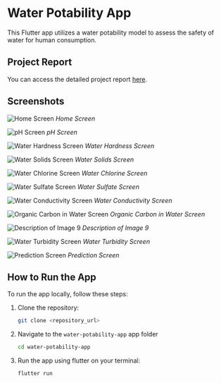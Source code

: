 # Water Potability App

This Flutter app utilizes a water potability model to assess the safety of water for human consumption.

## Project Report

You can access the detailed project report [here](https://docs.google.com/document/d/1lzl5dGeFyiujxpuq4JEar8YzeD4XG_sQPsaIMp694q4/edit?usp=sharing).

## Screenshots

![Home Screen](/App_Screenshots/)
*Home Screen*

![pH Screen](/App_Screenshots/Ph_Screen.png)
*pH Screen*

![Water Hardness Screen](/App_Screenshots/Hardness_Screen.png)
*Water Hardness Screen*

![Water Solids Screen](/App_Screenshots/Solids_Screen.png)
*Water Solids Screen*

![Water Chlorine Screen](/App_Screenshots/Chloromine_Screen.png)
*Water Chlorine Screen*

![Water Sulfate Screen](/App_Screenshots/Sulfate_Screen.png)
*Water Sulfate Screen*

![Water Conductivity Screen](/App_Screenshots/Conductivity_Screen.png)
*Water Conductivity Screen*

![Organic Carbon in Water Screen](/App_Screenshots/Carbon_Screen.png)
*Organic Carbon in Water Screen*

![Description of Image 9](/App_Screenshots/Trihalomethane_Screen.png)
*Description of Image 9*

![Water Turbidity Screen](/App_Screenshots/Turbidity_Screen.png)
*Water Turbidity Screen*

![Prediction Screen](/App_Screenshots/Prediction_Screen.png)
*Prediction Screen*

## How to Run the App

To run the app locally, follow these steps:

1. Clone the repository:

   ```bash
   git clone <repository_url>

2. Navigate to the `water-potability-app` app folder

    ```bash
    cd water-potability-app

3. Run the app using flutter on your terminal:

    ```bash
    flutter run
